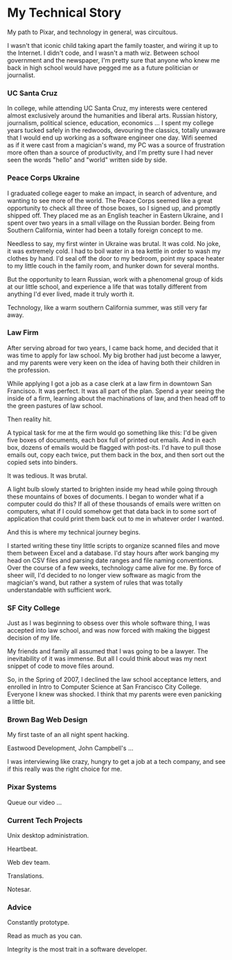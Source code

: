 # My Technical Story

My path to Pixar, and technology in general, was circuitous.

I wasn't that iconic child taking apart the family toaster, and wiring it up to the Internet. I didn't code, and I wasn't a math wiz. Between school government and the newspaper, I'm pretty sure that anyone who knew me back in high school would have pegged me as a future politician or journalist.

### UC Santa Cruz

In college, while attending UC Santa Cruz, my interests were centered almost exclusively around the humanities and liberal arts. Russian history, journalism, political science, education, economics ... I spent my college years tucked safely in the redwoods, devouring the classics, totally unaware that I would end up working as a software engineer one day. Wifi seemed as if it were cast from a magician's wand, my PC was a source of frustration more often than a source of productivity, and I'm pretty sure I had never seen the words "hello" and "world" written side by side.


### Peace Corps Ukraine

I graduated college eager to make an impact, in search of adventure, and wanting to see more of the world. The Peace Corps seemed like a great opportunity to check all three of those boxes, so I signed up, and promptly shipped off. They placed me as an English teacher in Eastern Ukraine, and I spent over two years in a small village on the Russian border. Being from Southern California, winter had been a totally foreign concept to me.

Needless to say, my first winter in Ukraine was brutal. It was cold. No joke, it was extremely cold. I had to boil water in a tea kettle in order to wash my clothes by hand. I'd seal off the door to my bedroom, point my space heater to my little couch in the family room, and hunker down for several months.

But the opportunity to learn Russian, work with a phenomenal group of kids at our little school, and experience a life that was totally different from anything I'd ever lived, made it truly worth it.

Technology, like a warm southern California summer, was still very far away.

### Law Firm

After serving abroad for two years, I came back home, and decided that it was time to apply for law school. My big brother had just become a lawyer, and my parents were very keen on the idea of having both their children in the profession.

While applying I got a job as a case clerk at a law firm in downtown San Francisco. It was perfect. It was all part of the plan. Spend a year seeing the inside of a firm, learning about the machinations of law, and then head off to the green pastures of law school.

Then reality hit.

A typical task for me at the firm would go something like this: I'd be given five boxes of documents, each box full of printed out emails. And in each box, dozens of emails would be flagged with post-its. I'd have to pull those emails out, copy each twice, put them back in the box, and then sort out the copied sets into binders.

It was tedious. It was brutal.

A light bulb slowly started to brighten inside my head while going through these mountains of boxes of documents. I began to wonder what if a computer could do this? If all of these thousands of emails were written on computers, what if I could somehow get that data back in to some sort of application that could print them back out to me in whatever order I wanted.

And this is where my technical journey begins.

I started writing these tiny little scripts to organize scanned files and move them between Excel and a database. I'd stay hours after work banging my head on CSV files and parsing date ranges and file naming conventions. Over the course of a few weeks, technology came alive for me. By force of sheer will, I'd decided to no longer view software as magic from the magician's wand, but rather a system of rules that was totally understandable with sufficient work.

### SF City College

Just as I was beginning to obsess over this whole software thing, I was accepted into law school, and was now forced with making the biggest decision of my life.

My friends and family all assumed that I was going to be a lawyer. The inevitability of it was immense. But all I could think about was my next snippet of code to move files around.

So, in the Spring of 2007, I declined the law school acceptance letters, and enrolled in Intro to Computer Science at San Francisco City College. Everyone I knew was shocked. I think that my parents were even panicking a little bit.

### Brown Bag Web Design

My first taste of an all night spent hacking.

Eastwood Development, John Campbell's ...

I was interviewing like crazy, hungry to get a job at a tech company, and see if this really was the right choice for me.


### Pixar Systems

Queue our video ...


### Current Tech Projects

Unix desktop administration.

Heartbeat.

Web dev team.

Translations.

Notesar.

### Advice

Constantly prototype.

Read as much as you can.

Integrity is the most trait in a software developer.
